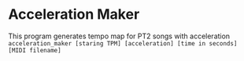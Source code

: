# Acceleration Maker
This program generates tempo map for PT2 songs with acceleration   
`acceleration_maker [staring TPM] [acceleration] [time in seconds] [MIDI filename]`
